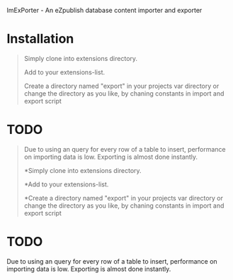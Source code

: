 ImExPorter - An eZpublish database content importer and exporter

# Installation
>Simply clone into extensions directory.
>
>Add to your extensions-list.
>
>Create a directory named "export" in your projects var directory or change the directory as you like, by chaning constants in import and export script

# TODO
>Due to using an query for every row of a table to insert, performance on importing data is low. Exporting is almost done instantly.
>
>*Simply clone into extensions directory.
>
>*Add to your extensions-list.
>
>*Create a directory named "export" in your projects var directory or change the directory as you like, by chaning constants in import and export script

# TODO
Due to using an query for every row of a table to insert, performance on importing data is low. Exporting is almost done instantly.
